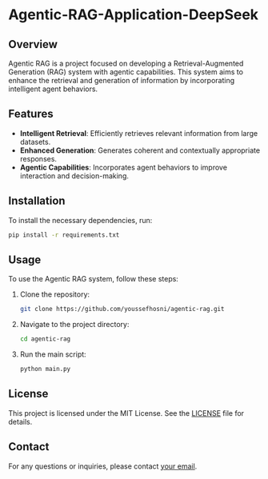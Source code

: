 # Agentic-RAG-Application-DeepSeek

## Overview
Agentic RAG is a project focused on developing a Retrieval-Augmented Generation (RAG) system with agentic capabilities. This system aims to enhance the retrieval and generation of information by incorporating intelligent agent behaviors.

## Features
- **Intelligent Retrieval**: Efficiently retrieves relevant information from large datasets.
- **Enhanced Generation**: Generates coherent and contextually appropriate responses.
- **Agentic Capabilities**: Incorporates agent behaviors to improve interaction and decision-making.

## Installation
To install the necessary dependencies, run:
```bash
pip install -r requirements.txt
```

## Usage
To use the Agentic RAG system, follow these steps:
1. Clone the repository:
    ```bash
    git clone https://github.com/youssefhosni/agentic-rag.git
    ```
2. Navigate to the project directory:
    ```bash
    cd agentic-rag
    ```
3. Run the main script:
    ```bash
    python main.py
    ```

## License
This project is licensed under the MIT License. See the [LICENSE](LICENSE) file for details.

## Contact
For any questions or inquiries, please contact [your email](mailto:Youssef.Hosni@outlook.com).

